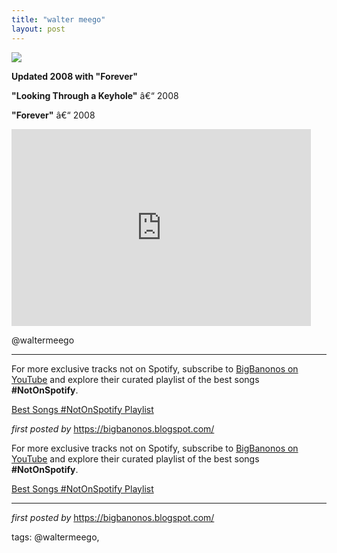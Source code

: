 ```yaml
---
title: "walter meego"
layout: post
---
```

<!-- Walter Meego -->
<img src="https://i.ytimg.com/vi/nD-iCanIVUI/hqdefault.jpg" /> <p><strong>Updated 2008 with "Forever"</strong></p> <p><strong>"Looking Through a Keyhole"</strong> â€“ 2008</p>
<p><strong>"Forever"</strong> â€“ 2008</p> <iframe allowfullscreen="" frameborder="0" height="315" src="https://www.youtube.com/embed/jtwa6IoWt10?list=PLtuNtuTatqI2mHbEprVlfKDNE8dsRPnRz" width="95%"></iframe> <p>@waltermeego</p> <hr /> <p>For more exclusive tracks not on Spotify, subscribe to <a href="https://www.youtube.com/@BigBanonos" target="_blank">BigBanonos on YouTube</a> and explore their curated playlist of the best songs <strong>#NotOnSpotify</strong>.</p> <p><a href="https://www.youtube.com/playlist?list=PLtuNtuTatqI0kFahUCbtbfenC_ET5O_tr" target="_blank">Best Songs #NotOnSpotify Playlist</a></p> <p><em>first posted by</em> <a href="https://bigbanonos.blogspot.com/" rel="noopener" target="_new">https://bigbanonos.blogspot.com/</a></p>


<!--Subscribe and Playlist Links-->
<div>
    <p>For more exclusive tracks not on Spotify, subscribe to <a href="https://www.youtube.com/@BigBanonos" target="_blank">BigBanonos on YouTube</a> and explore their curated playlist of the best songs <strong>#NotOnSpotify</strong>.</p>
    <p><a href="https://www.youtube.com/playlist?list=PLtuNtuTatqI0kFahUCbtbfenC_ET5O_tr" target="_blank">Best Songs #NotOnSpotify Playlist<br /></a></p></div>

<hr />

<p><em>first posted by</em> <a href="https://bigbanonos.blogspot.com/" rel="noopener" target="_new">https://bigbanonos.blogspot.com/</a></p>

<p>tags: @waltermeego,</p>
